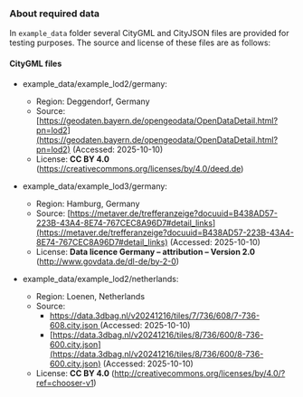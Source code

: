 ### About required data

In `example_data` folder several CityGML and CityJSON files are provided for testing purposes. The source and license of these files are as follows:

#### CityGML files

- example_data/example_lod2/germany:
    - Region: Deggendorf, Germany
    - Source: [https://geodaten.bayern.de/opengeodata/OpenDataDetail.html?pn=lod2](https://geodaten.bayern.de/opengeodata/OpenDataDetail.html?pn=lod2) (Accessed: 2025-10-10)
    - License: **CC BY 4.0** (https://creativecommons.org/licenses/by/4.0/deed.de)

- example_data/example_lod3/germany:
    - Region: Hamburg, Germany
    - Source: [https://metaver.de/trefferanzeige?docuuid=B438AD57-223B-43A4-8E74-767CEC8A96D7#detail_links](https://metaver.de/trefferanzeige?docuuid=B438AD57-223B-43A4-8E74-767CEC8A96D7#detail_links) (Accessed: 2025-10-10)
    - License: **Data licence Germany – attribution – Version 2.0** (http://www.govdata.de/dl-de/by-2-0)

- example_data/example_lod2/netherlands:
    - Region: Loenen, Netherlands
    - Source:
        - [https://data.3dbag.nl/v20241216/tiles/7/736/608/7-736-608.city.json ](https://data.3dbag.nl/v20241216/tiles/7/736/608/7-736-608.city.json ) (Accessed: 2025-10-10)
        - [https://data.3dbag.nl/v20241216/tiles/8/736/600/8-736-600.city.json](https://data.3dbag.nl/v20241216/tiles/8/736/600/8-736-600.city.json) (Accessed: 2025-10-10)
    - License: **CC BY 4.0** (http://creativecommons.org/licenses/by/4.0/?ref=chooser-v1)
